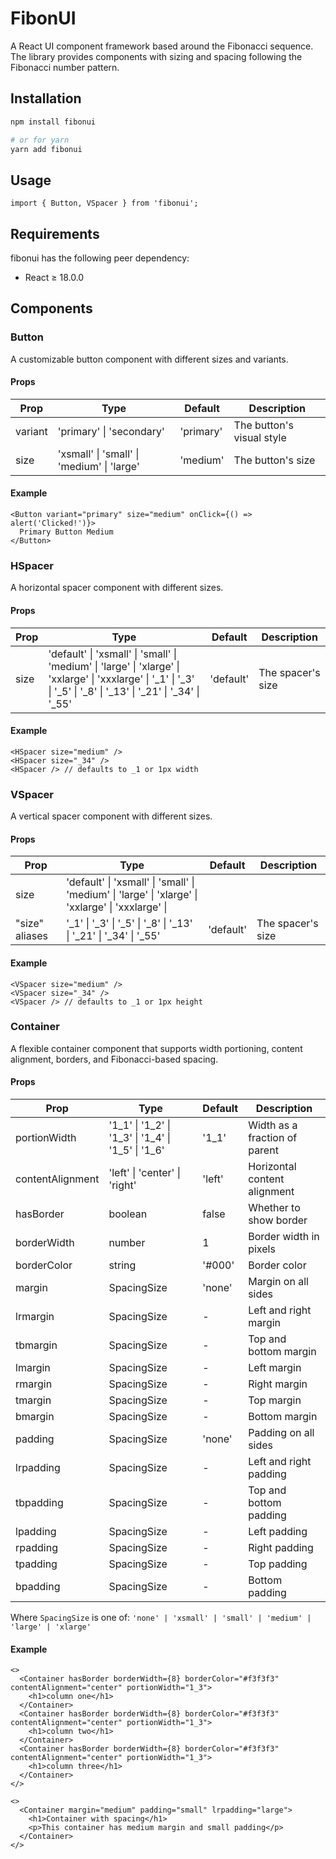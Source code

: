 # FibonUI

A React UI component framework based around the Fibonacci sequence. The library provides components with sizing and spacing following the Fibonacci number pattern.

## Installation

```bash
npm install fibonui

# or for yarn
yarn add fibonui
```

## Usage

```tsx
import { Button, VSpacer } from 'fibonui';
```

## Requirements

fibonui has the following peer dependency:
- React ≥ 18.0.0

## Components

### Button

A customizable button component with different sizes and variants.

#### Props

| Prop | Type | Default | Description |
|------|------|---------|-------------|
| variant | 'primary' \| 'secondary' | 'primary' | The button's visual style |
| size | 'xsmall' \| 'small' \| 'medium' \| 'large' | 'medium' | The button's size |

#### Example

```tsx
<Button variant="primary" size="medium" onClick={() => alert('Clicked!')}>
  Primary Button Medium
</Button>
```

### HSpacer

A horizontal spacer component with different sizes.

#### Props

| Prop | Type | Default | Description |
|------|------|---------|-------------|
| size | 'default' \| 'xsmall' \| 'small' \| 'medium' \| 'large' \| 'xlarge' \| 'xxlarge' \| 'xxxlarge' \| '_1' \| '_3' \| '_5' \| '_8' \| '_13' \| '_21' \| '_34' \| '_55' | 'default' | The spacer's size |

#### Example

```tsx
<HSpacer size="medium" />
<HSpacer size="_34" />
<HSpacer /> // defaults to _1 or 1px width
```

### VSpacer

A vertical spacer component with different sizes.

#### Props

| Prop | Type | Default | Description |
|------|------|---------|-------------|
| size | 'default' \| 'xsmall' \| 'small' \| 'medium' \| 'large' \| 'xlarge' \| 'xxlarge' \| 'xxxlarge' \|
| "size" aliases | '_1' \| '_3' \| '_5' \| '_8' \| '_13' \| '_21' \| '_34' \| '_55' | 'default' | The spacer's size |

#### Example

```tsx
<VSpacer size="medium" />
<VSpacer size="_34" />
<VSpacer /> // defaults to _1 or 1px height
```

### Container

A flexible container component that supports width portioning, content alignment, borders, and Fibonacci-based spacing.

#### Props

| Prop | Type | Default | Description |
|------|------|---------|-------------|
| portionWidth | '1_1' \| '1_2' \| '1_3' \| '1_4' \| '1_5' \| '1_6' | '1_1' | Width as a fraction of parent |
| contentAlignment | 'left' \| 'center' \| 'right' | 'left' | Horizontal content alignment |
| hasBorder | boolean | false | Whether to show border |
| borderWidth | number | 1 | Border width in pixels |
| borderColor | string | '#000' | Border color |
| margin | SpacingSize | 'none' | Margin on all sides |
| lrmargin | SpacingSize | - | Left and right margin |
| tbmargin | SpacingSize | - | Top and bottom margin |
| lmargin | SpacingSize | - | Left margin |
| rmargin | SpacingSize | - | Right margin |
| tmargin | SpacingSize | - | Top margin |
| bmargin | SpacingSize | - | Bottom margin |
| padding | SpacingSize | 'none' | Padding on all sides |
| lrpadding | SpacingSize | - | Left and right padding |
| tbpadding | SpacingSize | - | Top and bottom padding |
| lpadding | SpacingSize | - | Left padding |
| rpadding | SpacingSize | - | Right padding |
| tpadding | SpacingSize | - | Top padding |
| bpadding | SpacingSize | - | Bottom padding |

Where `SpacingSize` is one of: `'none' | 'xsmall' | 'small' | 'medium' | 'large' | 'xlarge'`

#### Example

```tsx
<>
  <Container hasBorder borderWidth={8} borderColor="#f3f3f3" contentAlignment="center" portionWidth="1_3">
    <h1>column one</h1>
  </Container>
  <Container hasBorder borderWidth={8} borderColor="#f3f3f3" contentAlignment="center" portionWidth="1_3">
    <h1>column two</h1>
  </Container>
  <Container hasBorder borderWidth={8} borderColor="#f3f3f3" contentAlignment="center" portionWidth="1_3">
    <h1>column three</h1>
  </Container>
</>

<>
  <Container margin="medium" padding="small" lrpadding="large">
    <h1>Container with spacing</h1>
    <p>This container has medium margin and small padding</p>
  </Container>
</>
```
